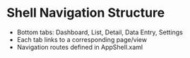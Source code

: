 # Shell Navigation Structure

- Bottom tabs: Dashboard, List, Detail, Data Entry, Settings
- Each tab links to a corresponding page/view
- Navigation routes defined in AppShell.xaml
